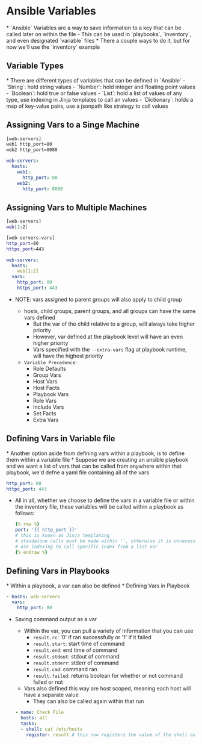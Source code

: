 <h1>Ansible Variables</h1>
* `Ansible` Variables are a way to save information to a key that can be called later on within the file
  - This can be used in `playbooks`, `inventory`, and even designated `variable` files 
* There a couple ways to do it, but for now we'll use the `inventory` example

<h2>Variable Types</h2>
* There are different types of variables that can be defined in `Ansible`
  - `String`: hold string values
  - `Number`: hold integer and floating point values
  - `Boolean`: hold true or false values
  - `List`: hold a list of values of any type, use indexing in Jinja templates to call an values
  - `Dictionary`: holds a map of key-value pairs, use a jsonpath like strategy to call values

<h2>Assigning Vars to a Singe Machine</h2> 

  ```bash
  [web-servers]
  web1 http_port=80
  web2 http_port=8080
  ```

  ```yml
  web-servers:
    hosts:
      web1:
        http_port: 80
      web2:
        http_port: 8080
  ```

<h2>Assigning Vars to Multiple Machines</h2>

  ```bash
  [web-servers]
  web[1:2]

  [web-servers:vars]
  http_port=80
  https_port=443
  ```

  ```yaml
  web-servers:
    hosts:
      web[1:2]
    vars:
      http_port: 80
      https_port: 443
  ```

* NOTE: vars assigned to parent groups will also apply to child group
  - hosts, child groups, parent groups, and all groups can have the same vars defined
    * But the var of the child relative to a group, will always take higher priority
    * However, var defined at the playbook level will have an even higher priority
    * Vars specified with the `--extra-vars` flag at playbook runtime, will have the highest priority

  * `Variable Precedence`:
    - Role Defaults
    - Group Vars
    - Host Vars
    - Host Facts
    - Playbook Vars
    - Role Vars
    - Include Vars
    - Set Facts
    - Extra Vars

<h2>Defining Vars in Variable file</h2>
* Another option aside from defining vars within a playbook, is to define them within a variable file
* Suppose we are creating an ansible playbook and we want a list of vars that can be called from anywhere within that playbook, we'd defne a yaml file containing all of the vars
  
  ```yml
  http_port: 80
  https_port: 443
  ```

* All in all, whether we choose to define the vars in a variable file or within the inventory file, these variables will be called within a playbook as follows:
  
  ```yml
  {% raw %}
  port: '{{ http_port }}'
  # this is known as Jinja templating
  # standalone calls must be made within '', otherwise it is unnecessary
  # use indexing to call specific index from a list var
  {% endraw %}
  ```

<h2>Defining Vars in Playbooks</h2>
* Within a playbook, a var can also be defined
* Defining Vars in Playbook

  ```yml
  - hosts: web-servers
    vars:
      http_port: 80
  ```

* Saving command output as a var
  - Within the var, you can pull a variety of information that you can use
    * `result.rc`: '0' if ran successfully or '1' if it failed
    * `result.start`: start time of command
    * `result.end`: end time of command
    * `result.stdout`: stdout of command
    * `result.stderr`: stderr of command
    * `result.cmd`: command ran
    * `result.failed`: returns boolean for whether or not command failed or not
  - Vars also defined this way are host scoped, meaning each host will have a separate value
    * They can also be called again within that run

  ```yml
  - name: Check File
    hosts: all
    tasks:
    - shell: cat /etc/hosts
      register: result # this now registers the value of the shell as var named result
  ```
